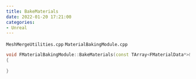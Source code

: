 ```yaml
---
title: BakeMaterials
date: 2022-01-20 17:21:00
categories:
- Unreal
---
```

`MeshMergeUtilities.cpp`
`MaterialBakingModule.cpp`
```C++
void FMaterialBakingModule::BakeMaterials(const TArray<FMaterialData*>& MaterialSettings, const TArray<FMeshData*>& MeshSettings, TArray<FBakeOutput>& Output)
{
    
}
```